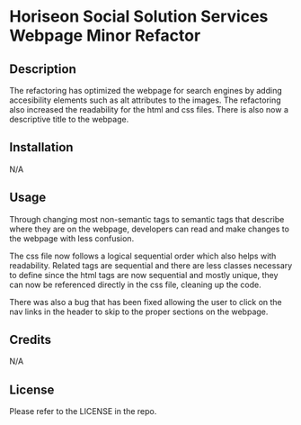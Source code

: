 # Horiseon Social Solution Services Webpage Minor Refactor

## Description

The refactoring has optimized the webpage for search engines by adding accesibility elements such as alt attributes to the images. The refactoring also increased the readability for the html and css files. There is also now a descriptive title to the webpage.

## Installation

N/A

## Usage

Through changing most non-semantic tags to semantic tags that describe where they are on the webpage, developers can read and make changes to the webpage with less confusion.

The css file now follows a logical sequential order which also helps with readability. Related tags are sequential and there are less classes necessary to define since the html tags are now sequential and mostly unique, they can now be referenced directly in the css file, cleaning up the code. 

There was also a bug that has been fixed allowing the user to click on the nav links in the header to skip to the proper sections on the webpage. 

## Credits

N/A

## License

Please refer to the LICENSE in the repo.